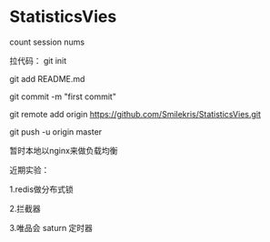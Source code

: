 # StatisticsVies
count session nums

拉代码：
git init

git add README.md

git commit -m "first commit"

git remote add origin https://github.com/Smilekris/StatisticsVies.git

git push -u origin master


暂时本地以nginx来做负载均衡

近期实验：

1.redis做分布式锁

2.拦截器

3.唯品会 saturn 定时器
